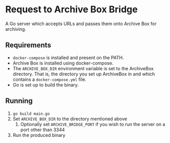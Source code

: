 # Request to Archive Box Bridge
A Go server which accepts URLs and passes them onto Archive Box for archiving.

## Requirements
- `docker-compose` is installed and present on the PATH.
- Archive Box is installed using docker-compose.
- The `ARCHIVE_BOX_DIR` environment variable is set to the ArchiveBox directory. That is, the directory you set up ArchiveBox in and which contains a `docker-compose.yml` file.
- Go is set up to build the binary.

## Running
1. `go build main.go`
2. Set `ARCHIVE_BOX_DIR` to the directory mentioned above
   1. Optionally set `ARCHIVE_BRIDGE_PORT` if you wish to run the server on a port other than 3344
3. Run the produced binary